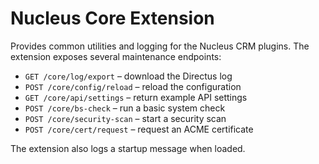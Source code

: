 # Nucleus Core Extension

Provides common utilities and logging for the Nucleus CRM plugins.
The extension exposes several maintenance endpoints:

* `GET /core/log/export` – download the Directus log
* `POST /core/config/reload` – reload the configuration
* `GET /core/api/settings` – return example API settings
* `POST /core/bs-check` – run a basic system check
* `POST /core/security-scan` – start a security scan
* `POST /core/cert/request` – request an ACME certificate

The extension also logs a startup message when loaded.
